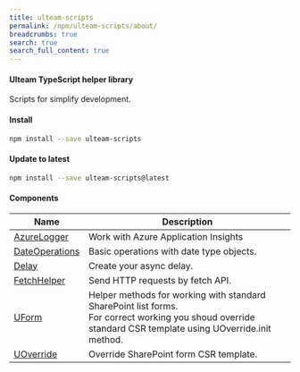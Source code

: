 ```yaml
---
title: ulteam-scripts
permalink: /npm/ulteam-scripts/about/
breadcrumbs: true
search: true
search_full_content: true
---
```


####  Ulteam TypeScript helper library

Scripts for simplify development.

#### Install

```bash
npm install --save ulteam-scripts
```

#### Update to latest

```bash
npm install --save ulteam-scripts@latest
```



#### Components

| Name | Description |
|-|-|
| [AzureLogger](/npm/ulteam-scripts/azurelogger/) | Work with Azure Application Insights |
| [DateOperations](/npm/ulteam-scripts/dateoperations/) | Basic operations with date type objects. |
| [Delay](/npm/ulteam-scripts/delay/) | Create your async delay. |
| [FetchHelper](/npm/ulteam-scripts/fetchhelper/) | Send HTTP requests by fetch API. |
| [UForm](/npm/ulteam-scripts/uform/) | Helper methods for working with standard SharePoint list forms.<br> For correct working you shoud override standard CSR template using UOverride.init method. |
| [UOverride](/npm/ulteam-scripts/uoverride/) | Override SharePoint form CSR template. |
